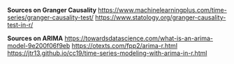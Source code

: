 **Sources on Granger Causality**
https://www.machinelearningplus.com/time-series/granger-causality-test/
https://www.statology.org/granger-causality-test-in-r/


**Sources on ARIMA**
https://towardsdatascience.com/what-is-an-arima-model-9e200f06f9eb
https://otexts.com/fpp2/arima-r.html
https://jtr13.github.io/cc19/time-series-modeling-with-arima-in-r.html

